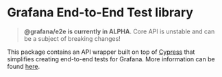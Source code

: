 # Grafana End-to-End Test library

> **@grafana/e2e is currently in ALPHA**. Core API is unstable and can be a subject of breaking changes!

This package contains an API wrapper built on top of [Cypress](https://www.cypress.io) that simplifies creating end-to-end tests for Grafana. More information can be found [here](https://github.com/grafana/grafana/blob/master/contribute/style-guides/e2e.md).
